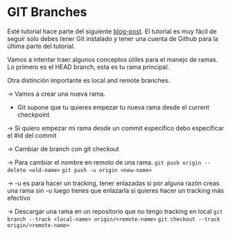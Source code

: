 # GIT Branches

Esté tutorial hace parte del siguiente [blog-post]().
El tutorial es muy fácil de seguir solo debes tener Git instalado y tener una cuenta de Github para la última parte del tutorial.

Vamos a intentar traer algunos conceptos útiles para el manejo de ramas.
Lo primero es el HEAD branch, esta es tu rama principal.

Otra distinción importante es local and remote branches.

-> Vamos a crear una nueva rama.

- Git supone que tu quieres empezar tu nueva rama desde el current checkpoint

-> Si quiero empezar mi rama desde un commit especifico debo especificar el #id del commit

-> Cambiar de branch con git checkout

-> Para cambiar el nombre en remoto de una rama.
`git push origin --delete <old-name>`
`git push -u origin <new-name>`

-> -u es para hacer un tracking, tener enlazadas si por alguna razón creas una rama sin -u luego tienes que enlazarla si quieres hacer un tracking más efectivo

-> Descargar una rama en un repositorio que no tengo tracking en local
`git branch --track <local-name> origin/<remote-name>`
`git checkout --track origin/<remote-name>`
